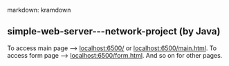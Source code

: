 markdown: kramdown

## simple-web-server---network-project (by Java)

To access main page --> [localhost:6500/](http://localhost:6500/) or [localhost:6500/main.html](http://localhost:6500/main.html).
To access form page --> [localhost:6500/form.html](http://localhost:6500/main.html).
And so on for other pages.



